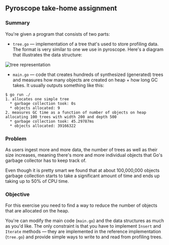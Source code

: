 ## Pyroscope take-home assignment

### Summary

You're given a program that consists of two parts:
* `tree.go` — implementation of a tree that's used to store profiling data. The format is very similar to one we use in pyroscope. Here's a diagram that illustrates the data structure:

![tree representation](https://user-images.githubusercontent.com/662636/133024145-146b9ce1-88cd-40ee-b924-6ad4dc93dcab.png)

* `main.go` — code that creates hundreds of synthesized (generated) trees and measures how many objects are created on heap + how long GC takes. It usually outputs something like this:

```shell
$ go run ./
1. allocates one simple tree
  * garbage collection took: 0s
  * objects allocated: 9
2. measures GC time as a function of number of objects on heap
allocating 100 trees with width 200 and depth 500
  * garbage collection took: 45.29787ms
  * objects allocated: 39166322
```

### Problem

As users ingest more and more data, the number of trees as well as their size increases, meaning there's more and more individual objects that Go's garbage collector has to keep track of.

Even though it is pretty smart we found that at about 100,000,000 objects garbage collection starts to take a significant amount of time and ends up taking up to 50% of CPU time.

### Objective

For this exercise you need to find a way to reduce the number of objects that are allocated on the heap.

You're can modify the main code (`main.go`) and the data structures as much as you'd like. The only constraint is that you have to implement `Insert` and `Iterate` methods — they are implemented in the reference implementation (`tree.go`) and provide simple ways to write to and read from profiling trees.


